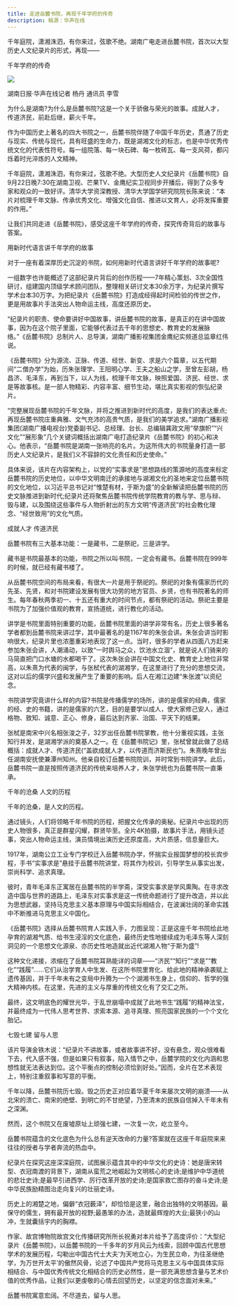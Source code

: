 ```yaml
---
title: 走进岳麓书院，再现千年学府的传奇
description: 稿源：华声在线
---
```

千年庭院，潇湘洙泗，有你来过，弦歌不绝。湖南广电走进岳麓书院，首次以大型历史人文纪录片的形式，再现——

千年学府的传奇

![](https://pics5.baidu.com/feed/eac4b74543a98226e7ec1a4d23ff93084a90eb35.jpeg?token=3789bcf72722b78f28b3eee8f07adaf4)

湖南日报·华声在线记者 杨丹 通讯员 李雪

为什么是湖南?为什么是岳麓书院?这是一个关于骄傲与荣光的故事。成就人才，传道济民，前赴后继，薪火千年。

作为中国历史上著名的四大书院之一，岳麓书院伴随了中国千年历史，贯通了历史与现实、传统与现代，具有旺盛的生命力，既是湖湘文化的标志，也是中华优秀传统文化的代表性符号。每一组院落、每一块石碑、每一枚砖瓦、每一支风荷，都闪烁着时光淬炼的人文精神。

千年庭院，潇湘洙泗，有你来过，弦歌不绝。大型历史人文纪录片《岳麓书院》自9月22日晚7∶30在湖南卫视、芒果TV、金鹰纪实卫视同步开播后，得到了众多专家和观众的一致好评。清华大学资深教授、清华大学国学研究院院长陈来说：“本片对梳理千年文脉、传承优秀文化、增强文化自信、推进以文育人，必将发挥重要的作用。”

让我们共同走进《岳麓书院》，感受这座千年学府的传奇，探究传奇背后的故事与答案。

用新时代语言讲千年学府的故事

对于一座有着深厚历史沉淀的书院，如何用新时代语言讲好千年学府的故事呢?

一组数字也许能概述了这部纪录片背后的创作历程——7年精心策划、3次全国性研讨，组建国内顶级学术顾问团队，整理相关研讨文本30余万字，为纪录片撰写学术台本30万字。为把纪录片《岳麓书院》打造成经得起时间检验的传世之作，更是用故事片手法突出人物命运主线，高度还原历史。

“纪录片的职责、使命要讲好中国故事，讲岳麓书院的故事，是真正的在讲中国故事，因为在这个院子里面，它能够代表过去千年的思想史、教育史的发展脉络。”《岳麓书院》总制片人、总导演，湖南广播影视集团金鹰纪实频道总监章红伟说。

《岳麓书院》分为源流、正脉、传道、经世、新变、求是六个篇章，以五代期间“二僧办学”为始，历朱张理学、王阳明心学、王夫之船山之学，至曾左彭胡，杨昌济、毛泽东，再到当下，以人为线，梳理千年文脉，映照爱国、济民、经世、求是等故事核。是一部人物精彩、内容丰富、细节生动，堪比真实影视的恢弘纪录片。

“完整展现岳麓书院的千年文脉，并将之推进到新时代的高度，是我们的表达重点;再现岳麓书院庄重典雅、文气充沛的高贵气质，是我们的美学追求。”湖南广播影视集团(湖南广播电视台)党委副书记、总经理、台长、总编辑龚政文用“举旗帜”“兴文化”“展形象”几个关键词概括出湖南广电打造纪录片《岳麓书院》的初心和决心。他表示，“岳麓书院是湖南一张响亮的名片。为这所伟大的书院量身打造一部历史人文纪录片，是我们义不容辞的文化责任和历史使命。”

具体来说，该片在内容架构上，以党的“实事求是”思想路线的策源地的高度来标定岳麓书院的历史地位，以中华文明南迁的承接地与湖湘文化的圣地来定位岳麓书院的文化地位，以习近平总书记对“惟楚有材，于斯为盛”的全新解读把岳麓书院的历史文脉推进到新时代;纪录片还将聚焦岳麓书院传统学院教育的教与学、思与辩、毁与建，以及围绕这些事件与人物折射出的东方文明“传道济民”的社会教化理念、“经世致用”的文化气质。

成就人才 传道济民

岳麓书院有三大基本功能：一是藏书，二是祭祀，三是讲学。

藏书是书院最基本的功能，书院之所以叫书院，一定会有藏书。岳麓书院在999年的时候，就已经有藏书楼了。

从岳麓书院空间的布局来看，有很大一片是用于祭祀的。祭祀的对象有儒家历代的先圣、先贤，和对书院建设发展有很大功劳的地方官员、乡贤，也有书院著名的师生。每年春秋两季初一、十五还有重大的时间节点，都有祭祀的活动。祭祀主要是书院为了加强价值观的教育，宣扬道统，进行教化的活动。

讲学是书院里面特别重要的功能，岳麓书院里面的讲学非常有名，历史上很多著名学者都到岳麓书院来讲过学，其中最著名的是1167年的朱张会讲。朱张会讲当时影响很大，纪录片里也浓墨重彩地表现了这一点。当时，很多的学者从四面八方赶来参加朱张会讲，人潮涌动，以致“一时舆马之众，饮池水立涸”，就是说人们骑来的马简直把门口水塘的水都喝干了。这次朱张会讲在中国文化史、教育史上地位非常高，以朱熹为代表的闽学，与张栻代表的湖湘学，在这里进行了充分的思想交流，这对以后的儒学兴盛和发展产生了重要的影响。后人在湘江边建“朱张渡”以资纪念。

书院讲学究竟讲什么样的内容?书院是传播儒学的场所，讲的是儒家的经典，儒家的经、史的书籍，讲的是儒家的六艺，目的是要学以成人，使大家修己安人，通过格物、致知、诚意、正心、修身，最后达到齐家、治国、平天下的结果。

张栻是南宋中兴名相张浚之子，32岁出任岳麓书院掌教，他十分重视实践，主张知行并发，是湖湘学派的奠基人之一。在《岳麓书院记》里，张栻曾就此做了总结概括：成就人才、传道济民(“盖欲成就人才，以传道而济斯民也”)。朱熹晚年曾出任湖南安抚使兼潭州知州。他亲自校订岳麓书院院训，并时常到书院讲学。此后，岳麓书院一直是按照传道济民的传统来培养人才，朱张学统也为岳麓书院一直秉承。

千年的沧桑 人文的历程

千年的沧桑，是人文的历程。

通过镜头，人们将领略千年书院的历程，把握文化传承的奥秘。纪录片中出现的历史人物很多，真正是群星闪耀，群贤毕至。全片4K拍摄，故事片手法，用镜头述事，突出人物命运主线，演员情境出演历史还原度高，大片质感，信息量巨大。

1917年，湖南公立工业专门学校迁入岳麓书院办学，怀揣实业报国梦想的校长宾步程，手书“实事求是”悬挂于岳麓书院讲堂，将其作为校训，引导学生从事实出发，崇尚科学、追求真理。

彼时，青年毛泽东正寓居在岳麓书院的半学斋，深受实事求是学风熏陶。在寻求改造中国与世界的道路上，毛泽东对实事求是这一传统命题进行了提升改造，并以此为思想武器，坚持马克思主义基本原理与中国实际相结合，在波澜壮阔的革命实践中不断推进马克思主义中国化。

《岳麓书院》选择从岳麓书院育人实践入手，力图呈现：正是这座千年书院给此地孕育的湖湘气质、给书生浸淫的文化底色，最终历史性地接续成为毛泽东等人深刻洞见的一个思想文化源泉、亦历史性地造就出近代湖湘人物“于斯为盛”!

这种文化递接，浓缩在了岳麓书院耳熟能详的词章——“济民”“知行”“求是”“教化”“践履”……它们从治学育人中生发、在这所书院里育化、给此地的精神承袭赋上遗传基因，并于千年未有之变局中升腾为一个个湖湘书生身上，信仰的、哲学的强大精神内核。在这里，先进的主义与厚重的传统文化有了交汇之所。

最终，这文明底色的耀世光华，于乱世崩塌中成就了此地书生“践履”的精神法宝，并最终成为一代伟人思考世界、求索本源、追寻真理、照亮国家民族的一个个文化胎记。

七毁七建 留与人思

该片导演金铁木说：“纪录片不讲故事，或者故事讲不好，没有悬念，观众很难看下去，代入感不强，但是如果只有叙事，陷入情节之中，岳麓学院的文化内涵和思想性就无法表达到位。这个平衡点的控制必须恰到好处。”因而，全片在艺术表现上，特别注重叙事和写意的平衡。

千年以降，岳麓书院历七毁。毁之历史正对应着华夏千年来屡次文明的崩溃——从北宋的溃亡、南宋的绝壁、到明亡的不甘绝望，乃至清末的民族自信掉入千年未有之深渊。

然而，这个书院又在废墟原址上顽强七建，一次复一次，屹立至今。

岳麓书院蕴含的文化底色为什么总有逆天改命的力量?答案就在这座千年庭院来来往往的授者与学者奔流的热血中。

纪录片在探究这座深深庭院，试图展示蕴含其中的中华文化的史诗：她是唐宋转型、衣冠南渡的背景下，湖南从蛮荒之地崛起为文明核心的史诗;是维护中华道统的悲壮史诗;是最早引进西学、厉行改革开放的史诗;是国家救亡图存的奋斗史诗;是中华民族励精图治走向复兴的壮丽史诗。

历史上的湘楚之地，偏僻“衣冠薮泽”，却恰恰是这里，融合出独特的文明基因。最保守的儒生，拥有最开放的视野;最愚笨的办法，造就最辉煌的大业;最狭小的山冲，生就囊括宇内的胸襟。

作家、故宫博物院故宫文化传播研究所所长祝勇对本片给予了高度评价：“大型纪录片《岳麓书院》，以岳麓书院的一千多年的岁月风云为线索，回顾中国古代思想学术的发展历程，勾勒出中国古代士大夫‘为天地立心，为生民立命，为往圣继绝学，为万世开太平’的傲然风骨，论述了中国共产党将马克思主义与中国具体实际相结合、与中国优秀传统文化相结合的历史必然性，是一部充满思想含量与艺术价值的优秀作品，让我们以更虔敬的心情去回望历史，以坚定的信念面对未来。”

岳麓书院寓意宏阔。不尽道去，留与人思。

<!--EndFragment-->